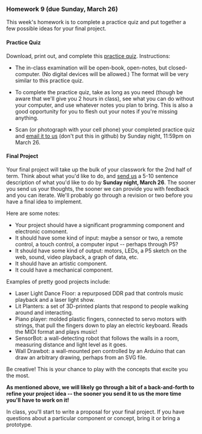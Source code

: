 ### Homework 9 (due Sunday, March 26)

This week's homework is to complete a practice quiz and put together a few possible ideas for your final project.

#### Practice Quiz

Download, print out, and complete this [practice quiz](practice-quiz.pdf). Instructions:

- The in-class examination will be open-book, open-notes, but closed-computer. (No digital devices will be allowed.) The format will be very similar to this practice quiz.

- To complete the practice quiz, take as long as you need (though be aware that we'll give you 2 hours in class), see what you can do without your computer, and use whatever notes you plan to bring. This is also a good opportunity for you to flesh out your notes if you're missing anything.

- Scan (or photograph with your cell phone) your completed practice quiz and [email it to us](mailto:jzamfirescupereira@cca.edu,caroline.crandall@cca.edu) (don't put this in github) by Sunday night, 11:59pm on March 26.

#### Final Project

Your final project will take up the bulk of your classwork for the 2nd
half of term. Think about what you'd like to do, and [send
us](mailto:jzamfirescupereira@cca.edu,caroline.crandall@cca.edu) a 5-10 sentence
description of what you'd like to do by **Sunday night, March 26**. The
sooner you send us your thoughts, the sooner we can provide you with feedback and you can iterate. We'll probably go through a revision or two before you have a final idea to implement.

Here are some notes:

- Your project should have a significant programming component and electronic comonent.
- It should have some kind of input: maybe a sensor or two, a remote control, a touch control, a computer input -- perhaps through P5?
- It should have some kind of output: motors, LEDs, a P5 sketch on the web, sound, video playback, a graph of data, etc.
- It should have an artistic component.
- It could have a mechanical component.

Examples of pretty good projects include:

- Laser Light Dance Floor: a repurposed DDR pad that controls music playback and a laser light show.
- Lit Planters: a set of 3D-printed plants that respond to people walking around and interacting.
- Piano player: molded plastic fingers, connected to servo motors with strings, that pull the fingers down to play an electric keyboard. Reads the MIDI format and plays music!
- SensorBot: a wall-detecting robot that follows the walls in a room, measuring distance and light level as it goes.
- Wall Drawbot: a wall-mounted pen controlled by an Arduino that can draw an arbitrary drawing, perhaps from an SVG file.

Be creative! This is your chance to play with the concepts that excite you the most.

**As mentioned above, we will likely go through a bit of a
back-and-forth to refine your project idea -- the sooner you send it to us the more time you'll have to work on it!**
  
In class, you'll start to write a proposal for your final project. If you have questions about a particular component or concept, bring it or bring a prototype.
